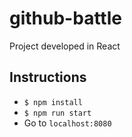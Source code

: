 # github-battle
Project developed in React

## Instructions
- `$ npm install`
- `$ npm run start`
- Go to `localhost:8080`
